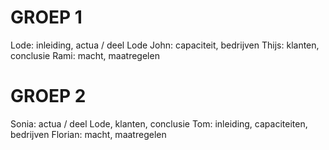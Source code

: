 GROEP 1
========

Lode: inleiding, actua / deel Lode
John: capaciteit, bedrijven
Thijs: klanten, conclusie
Rami: macht, maatregelen

GROEP 2
========

Sonia: actua / deel Lode, klanten, conclusie
Tom: inleiding, capaciteiten, bedrijven
Florian: macht, maatregelen
